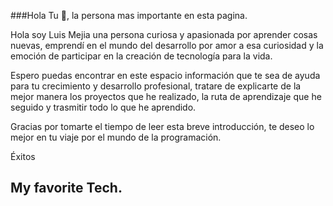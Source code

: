 ###Hola Tu 👋, la persona mas importante en esta pagina.

Hola soy Luis Mejia una persona curiosa y apasionada por aprender cosas nuevas, emprendí en el mundo del desarrollo por amor a esa curiosidad y la emoción de participar en la creación de tecnología para la vida.

Espero puedas encontrar en este espacio información que te sea de ayuda para tu crecimiento y desarrollo profesional, tratare de explicarte de la mejor manera los proyectos que he realizado, la ruta de aprendizaje que he seguido y trasmitir todo lo que he aprendido.

Gracias por tomarte el tiempo de leer esta breve introducción, te deseo lo mejor en tu viaje por el mundo de la programación.

Éxitos

## My favorite Tech.


<marquee direction="left">
<p align='center'>
<img src="https://raw.githubusercontent.com/JuanDAC/JuanDAC/main/icons/debian.svg" alt="debian" width="50" height="60">
&nbsp;&nbsp;
<img src="https://raw.githubusercontent.com/JuanDAC/JuanDAC/main/icons/docker.svg" alt="docker" width="50" height="60">
&nbsp;&nbsp;
<img src="https://raw.githubusercontent.com/JuanDAC/JuanDAC/main/icons/unity.svg" alt="Unity" width="50" height="60">
<img src="https://raw.githubusercontent.com/JuanDAC/JuanDAC/main/icons/unity.svg" alt="Unity" width="50" height="60">
</p>
</marquee>




<!--
**lemejiamo/lemejiamo** is a ✨ _special_ ✨ repository because its `README.md` (this file) appears on your GitHub profile.

Here are some ideas to get you started:

- 🔭 I’m currently working on ...
- 🌱 I’m currently learning ...
- 👯 I’m looking to collaborate on ...
- 🤔 I’m looking for help with ...
- 💬 Ask me about ...
- 📫 How to reach me: ...
- 😄 Pronouns: ...
- ⚡ Fun fact: ...
-->
